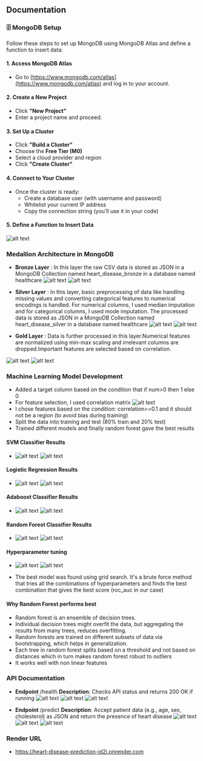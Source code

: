 ## Documentation
### 🗄️ MongoDB Setup

Follow these steps to set up MongoDB using MongoDB Atlas and define a function to insert data:
#### 1. Access MongoDB Atlas
- Go to [https://www.mongodb.com/atlas](https://www.mongodb.com/atlas) and log in to your account.

#### 2. Create a New Project
- Click **"New Project"**
- Enter a project name and proceed.

#### 3. Set Up a Cluster
- Click **"Build a Cluster"**
- Choose the **Free Tier (M0)**
- Select a cloud provider and region
- Click **"Create Cluster"**

#### 4. Connect to Your Cluster
- Once the cluster is ready:
  - Create a database user (with username and password)
  - Whitelist your current IP address
  - Copy the connection string (you’ll use it in your code)

#### 5. Define a Function to Insert Data
![alt text](./images/image-18.png)

### Medallion Architecture in MongoDB

* **Bronze Layer** : In this layer the raw CSV data is stored as JSON in a MongoDB Collection named heart_disease_bronze in a database named healthcare
![alt text](./images/image.png)
![alt text](./images/image-4.png)
* **Silver Layer** : In this layer, basic preprocessing of data like handling missing values and converting categorical features to numerical encodings is handled. For numerical columns, I used median imputation and for categorical columns, I used mode imputation. The processed data is stored as JSON in a MongoDB Collection named heart_disease_silver in a database named healthcare
![alt text](./images/image-1.png)
![alt text](./images/image-5.png)

* **Gold Layer** : Data is further processed in this layer.Numerical features are normalized using min-max scaling and irrelevant columns are dropped.Important features are selected based on correlation.

![alt text](./images/image-2.png)
![alt text](./images/image-6.png)


### Machine Learning Model Development
* Added a target column based on the condition that if num>0 then 1 else 0
* For feature selection, I used correlation matrix
  ![alt text](./images/image-7.png)
* I chose features based on the condition: correlation>=0.1 and it should not be a region (to avoid bias during training)
* Split the data into training and test (80% train and 20% test)
* Trained different models and finally random forest gave the best results

#### SVM Classifier Results
* ![alt text](./images/image-16.png)
![alt text](./images/image-17.png)

#### Logistic Regression Results
* ![alt text](./images/image-8.png)
![alt text](./images/image-9.png)

#### Adaboost Classifier Results
* ![alt text](./images/image-10.png)
![alt text](./images/image-11.png)

#### Random Forest Classifier Results
* ![alt text](./images/image-12.png)
![alt text](./images/image-13.png)

#### Hyperparameter tuning
* ![alt text](./images/image-14.png)
![alt text](./images/image-15.png)

* The best model was found using grid search. It's a brute force method that tries all the combinations of hyperparameters and finds the best combination that gives the best score (roc_auc in our case)

#### Why Random Forest performs best
* Random forest is an ensemble of decision trees.
* Individual decision trees might overfit the data, but aggregating the results from many trees, reduces overfitting.
* Random forests are trained on different subsets of data via bootstrapping, which helps in generalization.
* Each tree in random forest splits based on a threshold and not based on distances which in turn makes random forest robust to outliers
* It works well with non linear features


### API Documentation
* **Endpoint** /health
**Description**: Checks API status and returns 200 OK if running
![alt text](./images/image-24.png)
![alt text](./images/image-19.png)
![alt text](./images/image-20.png)

* **Endpoint** /predict
**Description**:  Accept patient data (e.g., age, sex, cholesterol) as JSON and return the presence of heart disease
![alt text](./images/image-21.png)
![alt text](./images/image-23.png)
![alt text](./images/image-22.png)

### Render URL
* https://heart-disease-prediction-id2i.onrender.com
